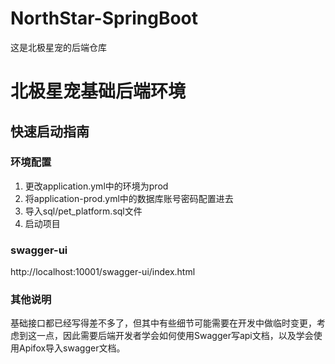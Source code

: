 # NorthStar-SpringBoot
这是北极星宠的后端仓库

# 北极星宠基础后端环境
## 快速启动指南
### 环境配置
1. 更改application.yml中的环境为prod
2. 将application-prod.yml中的数据库账号密码配置进去
3. 导入sql/pet_platform.sql文件
4. 启动项目

### swagger-ui
http://localhost:10001/swagger-ui/index.html

### 其他说明
基础接口都已经写得差不多了，但其中有些细节可能需要在开发中做临时变更，考虑到这一点，因此需要后端开发者学会如何使用Swagger写api文档，以及学会使用Apifox导入swagger文档。
